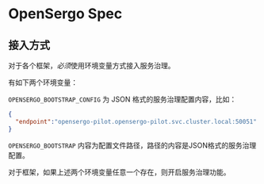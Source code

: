 # OpenSergo Spec


## 接入方式

对于各个框架，*必须*使用环境变量方式接入服务治理。

有如下两个环境变量：

`OPENSERGO_BOOTSTRAP_CONFIG`
为 JSON 格式的服务治理配置内容，比如：

```json
{
  "endpoint":"opensergo-pilot.opensergo-pilot.svc.cluster.local:50051"
}
```

`OPENSERGO_BOOTSTRAP`
内容为配置文件路径，路径的内容是JSON格式的服务治理配置。


对于框架，如果上述两个环境变量任意一个存在，则开启服务治理功能。
